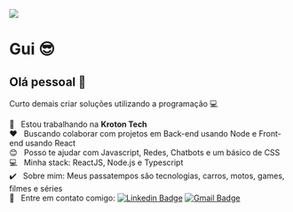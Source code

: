 <img width="auto" src="https://i.imgur.com/Wpoh2dD.jpg">

# Gui :sunglasses:

## Olá pessoal :wave:
Curto demais criar soluções utilizando a programação :computer:

 :rocket:  &nbsp; Estou trabalhando na **Kroton Tech**
 <br/> :heart: &nbsp; Buscando colaborar com projetos em Back-end usando Node e Front-end usando React
 <br/> :blush: &nbsp; Posso te ajudar com Javascript, Redes, Chatbots e um básico de CSS
 <br/> :computer: &nbsp; Minha stack: ReactJS, Node.js e Typescript
 <br/> :heavy_check_mark:  &nbsp; Sobre mim: Meus passatempos são tecnologias, carros, motos, games, filmes e séries
 <br/> :email: &nbsp; Entre em contato comigo: [![Linkedin Badge](https://img.shields.io/badge/-Guilherme_César-blue?style=flat-square&logo=Linkedin&logoColor=white&link=https://www.linkedin.com/in/ssguicesar/)](https://www.linkedin.com/in/ssguicesar/) 
[![Gmail Badge](https://img.shields.io/badge/-ssguicesar@gmail.com-c14438?style=flat-square&logo=Gmail&logoColor=white&link=mailto:ssguicesar@gmail.com)](mailto:ssguicesar@gmail.com)
